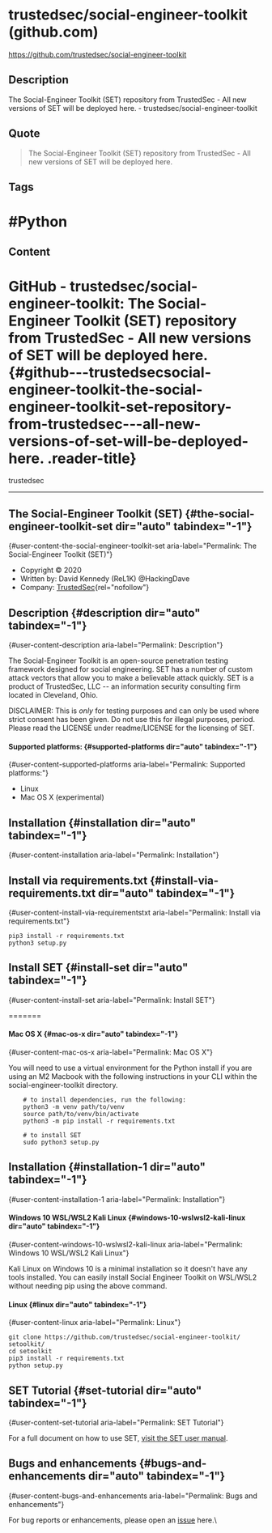 # trustedsec/social-engineer-toolkit (github.com)

<https://github.com/trustedsec/social-engineer-toolkit>

## Description

The Social-Engineer Toolkit (SET) repository from TrustedSec - All new versions of SET will be deployed here. - trustedsec/social-engineer-toolkit

## Quote

> The Social-Engineer Toolkit (SET) repository from TrustedSec - All new versions of SET will be deployed here.

## Tags

# #Python

## Content

# GitHub - trustedsec/social-engineer-toolkit: The Social-Engineer Toolkit (SET) repository from TrustedSec - All new versions of SET will be deployed here. {#github---trustedsecsocial-engineer-toolkit-the-social-engineer-toolkit-set-repository-from-trustedsec---all-new-versions-of-set-will-be-deployed-here. .reader-title}

trustedsec

------------------------------------------------------------------------

## The Social-Engineer Toolkit (SET) {#the-social-engineer-toolkit-set dir="auto" tabindex="-1"}

[](#the-social-engineer-toolkit-set){#user-content-the-social-engineer-toolkit-set aria-label="Permalink: The Social-Engineer Toolkit (SET)"}

-   Copyright ©️ 2020
-   Written by: David Kennedy (ReL1K) \@HackingDave
-   Company: [TrustedSec](https://www.trustedsec.com/){rel="nofollow"}

## Description {#description dir="auto" tabindex="-1"}

[](#description){#user-content-description aria-label="Permalink: Description"}

The Social-Engineer Toolkit is an open-source penetration testing framework designed for social engineering. SET has a number of custom attack vectors that allow you to make a believable attack quickly. SET is a product of TrustedSec, LLC -- an information security consulting firm located in Cleveland, Ohio.

DISCLAIMER: This is *only* for testing purposes and can only be used where strict consent has been given. Do not use this for illegal purposes, period.
Please read the LICENSE under readme/LICENSE for the licensing of SET.

#### Supported platforms: {#supported-platforms dir="auto" tabindex="-1"}

[](#supported-platforms){#user-content-supported-platforms aria-label="Permalink: Supported platforms:"}

-   Linux
-   Mac OS X (experimental)

## Installation {#installation dir="auto" tabindex="-1"}

[](#installation){#user-content-installation aria-label="Permalink: Installation"}

## Install via requirements.txt {#install-via-requirements.txt dir="auto" tabindex="-1"}

[](#install-via-requirementstxt){#user-content-install-via-requirementstxt aria-label="Permalink: Install via requirements.txt"}

    pip3 install -r requirements.txt
    python3 setup.py 

## Install SET {#install-set dir="auto" tabindex="-1"}

[](#install-set){#user-content-install-set aria-label="Permalink: Install SET"}

=======

#### Mac OS X {#mac-os-x dir="auto" tabindex="-1"}

[](#mac-os-x){#user-content-mac-os-x aria-label="Permalink: Mac OS X"}

You will need to use a virtual environment for the Python install if you are using an M2 Macbook with the following instructions in your CLI within the social-engineer-toolkit directory.

        # to install dependencies, run the following:
        python3 -m venv path/to/venv
        source path/to/venv/bin/activate
        python3 -m pip install -r requirements.txt

        # to install SET
        sudo python3 setup.py 

## Installation {#installation-1 dir="auto" tabindex="-1"}

[](#installation-1){#user-content-installation-1 aria-label="Permalink: Installation"}

#### Windows 10 WSL/WSL2 Kali Linux {#windows-10-wslwsl2-kali-linux dir="auto" tabindex="-1"}

[](#windows-10-wslwsl2-kali-linux){#user-content-windows-10-wslwsl2-kali-linux aria-label="Permalink: Windows 10 WSL/WSL2 Kali Linux"}

Kali Linux on Windows 10 is a minimal installation so it doesn\'t have any tools installed.
You can easily install Social Engineer Toolkit on WSL/WSL2 without needing pip using the above command.

#### Linux {#linux dir="auto" tabindex="-1"}

[](#linux){#user-content-linux aria-label="Permalink: Linux"}

    git clone https://github.com/trustedsec/social-engineer-toolkit/ setoolkit/
    cd setoolkit
    pip3 install -r requirements.txt
    python setup.py

## SET Tutorial {#set-tutorial dir="auto" tabindex="-1"}

[](#set-tutorial){#user-content-set-tutorial aria-label="Permalink: SET Tutorial"}

For a full document on how to use SET, [visit the SET user manual](https://github.com/trustedsec/social-engineer-toolkit/raw/master/readme/User_Manual.pdf).

## Bugs and enhancements {#bugs-and-enhancements dir="auto" tabindex="-1"}

[](#bugs-and-enhancements){#user-content-bugs-and-enhancements aria-label="Permalink: Bugs and enhancements"}

For bug reports or enhancements, please open an [issue](https://github.com/trustedsec/social-engineer-toolkit/issues) here.\
